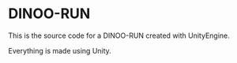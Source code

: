 # DINOO-RUN

This is the source code for a DINOO-RUN created with UnityEngine.

Everything is made using Unity.
